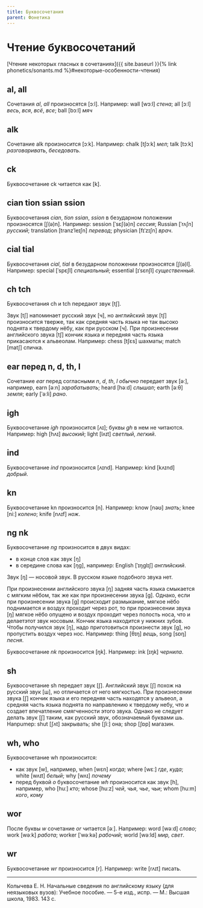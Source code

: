 ```yaml
---
title: Буквосочетания
parent: Фонетика
---
```


# Чтение буквосочетаний


[Чтение некоторых гласных в сочетаниях]({{ site.baseurl }}{% link phonetics/sonants.md %}#некоторые-особенности-чтения)

## al, all

Сочетания *al*, *all* произносятся [ɔːl].  Например: wall [wɔːl]
*стена*; all [ɔːl] *весь*, *вся*, *всё*, *все*; ball [bɔːl] *мяч*


## alk

Сочетание alk произносится [ɔːk].  Например: chalk [tʃɔːk] *мел*; talk
[tɔːk] *разговаривать*, *беседовать*.


## ck

Буквосочетание ck читается как [k].


## cian tion ssian ssion

Буквосочетания *cian*, *tion* *ssian*, *ssion* в безударном положении
произносятся [ʃ(ə)n].  Например: session [ˈsɛʃ(ə)n] *сессия*; Russian
[ˈrʌʃn] *русский*; translation [tranzˈleɪʃn] *перевод*; physician
[fɪˈzɪʃn] *врач*.


## cial tial

Буквосочетания *cial*, *tial* в безударном положении произносятся
[ʃ(ə)l].  Например: special [ˈspɛʃl] *специальный*; essential
[ɪˈsɛnʃl] *существенный*.


## ch tch

Буквосочетания ch и tch передают звук [tʃ].

Звук [tʃ] напоминает русский звук [ч], но английский звук [tʃ]
произносится тверже, так как средняя часть языка не так высоко поднята
к твердому нёбу, как при русском [ч].  При произнесении английского
звука [tʃ] кончик языка и передняя часть языка прикасаются к
альвеолам.  Например: chess [tʃɛs] шахматы; match [matʃ] спичка.


## ear перед n, d, th, l

Сочетание *ear* перед согласными *n*, *d*, *th*, *l* *обычно* передает
звук [əː], например, earn [əːn] *зарабатывать*; heard [həːd] *слышал*;
earth [əːθ] *земля*; early [ˈəːli] *рано*.


## igh

Буквосочетание *igh* произносится [ʌɪ]; буквы *gh* в нем не читаются.
Например: high [hʌɪ] *высокий*; light [lʌɪt] *светлый*, *легкий*.


## ind

Буквосочетание *ind* произносится [ʌɪnd].  Например: kind [kʌɪnd]
*добрый*.


## kn

Буквосочетание kn произносится [n].  Например: know [nəʊ] *знать*;
knee [niː] *колено*; knife [nʌɪf] *нож*.


## ng nk

Буквосочетание *ng* произносится в двух видах:
- в конце слов как звук [ŋ]
- в середине слова как [ŋɡ], например: English [ˈɪŋɡlɪʃ] *английский*.

<a name="ŋ"></a>
Звук [ŋ] — носовой звук.  В русском языке подобного звука нет.

При произнесении английского звука [ŋ] задняя часть языка смыкается с
мягким нёбом, так же как при произнесении звука [ɡ].  Однако, если при
произнесении звука [ɡ] происходит размыкание, мягкое нёбо поднимается
и воздух проходит через рот, то при произнесении звука [ŋ] мягкое нёбо
опущено и воздух проходит через полость носа, что и делаетэтот звук
носовым.  Кончик языка находится у нижних зубов.  Чтобы получился звук
[ŋ], надо приготовиться произнести звук [ɡ], но пропустить воздух
через нос. Например: thing [θɪŋ] *вещь*, song [sɒŋ] *песня*.

Буквосочетание *nk* произносится [ŋk].  Например: ink [ɪŋk] *чернила*.


## sh

Буквосочетание sh передает звук [ʃ].  Английский звук [ʃ] похож на
русский звук [ш], но отличается от него мягкостью.  При произнесении
звука [ʃ] кончик языка и его передняя часть находятся у альвеол, а
средняя часть языка поднята по направлению к твердому небу, что и
создает впечатление смягченности этого звука.  Однако не следует
делать звук [ʃ] таким, как русский звук, обозначаемый буквами
*шь*. Hanpumep: shut [ʃʌt] закрывать; she [ʃiː] она; shop [ʃɒp]
магазин.


## wh, who

Буквосочетание wh произносится:
- как звук [w], например, when [wɛn] *когда*; where [wɛː] *где*,
  *куда*; white [wʌɪt] *белый*; why [wʌɪ] *почему*
- перед буквой *о* буквосочетание *wh* произносится как звук [h],
  например, who [huː] *кто*; whose [huːz] *чей*, *чья*, *чье*, *чьи*;
  whom [huːm] *кого*, *кому*


## wor

После буквы *w* сочетание *or* читается [əː].  Например: word [wəːd]
*слово*; work [wəːk] *работа*; worker [ˈwəːkə] *рабочий*; world
[wəːld] *мир, свет*.


## wr

Буквосочетание *wr* произносится [r].  Например: write [rʌɪt] писать.


---

Колычева Е. Н.  Начальные сведения по английскому языку (для
неязыковых вузов): Учебное пособие. — 5-е изд., испр. — М.: Высшая
школа, 1983. 143 с.

